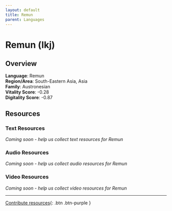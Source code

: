 ```yaml
---
layout: default
title: Remun
parent: Languages
---
```


# Remun (lkj)

## Overview

**Language**: Remun  
**Region/Area**: South-Eastern Asia, Asia  
**Family**: Austronesian  
**Vitality Score**: -0.28  
**Digitality Score**: -0.87  

## Resources

### Text Resources
*Coming soon - help us collect text resources for Remun*

### Audio Resources
*Coming soon - help us collect audio resources for Remun*

### Video Resources
*Coming soon - help us collect video resources for Remun*

---

[Contribute resources](https://fairtrain.github.io/){: .btn .btn-purple }
